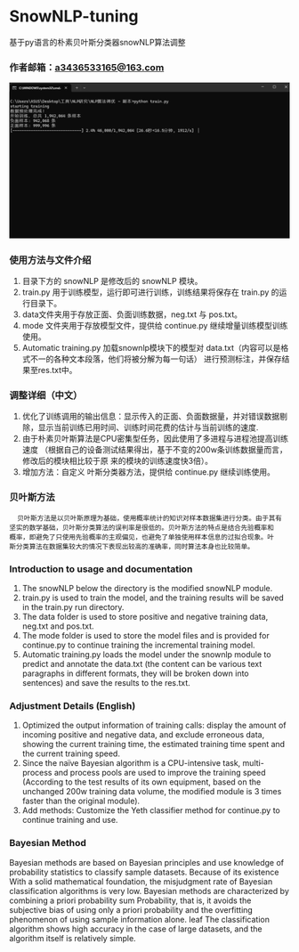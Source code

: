 # SnowNLP-tuning
基于py语言的朴素贝叶斯分类器snowNLP算法调整

### 作者邮箱：a3436533165@163.com

![alt text](image.png)

### 使用方法与文件介绍
1. 目录下方的 snowNLP 是修改后的 snowNLP 模块。
2. train.py 用于训练模型，运行即可进行训练，训练结果将保存在 train.py 的运行目录下。
3. data文件夹用于存放正面、负面训练数据，neg.txt 与 pos.txt。
4. mode 文件夹用于存放模型文件，提供给 continue.py 继续增量训练模型训练使用。
5. Automatic training.py 加载snownlp模块下的模型对 data.txt（内容可以是格式不一的各种文本段落，他们将被分解为每一句话） 进行预测标注，并保存结果至res.txt中。

### 调整详细（中文）
1. 优化了训练调用的输出信息：显示传入的正面、负面数据量，并对错误数据剔除，显示当前训练已用时间、训练时间花费的估计与当前训练的速度.
2. 由于朴素贝叶斯算法是CPU密集型任务，因此使用了多进程与进程池提高训练速度
 （根据自己的设备测试结果得出，基于不变的200w条训练数据量而言，修改后的模块相比较于原 来的模块的训练速度快3倍）。
3. 增加方法：自定义 叶斯分类器方法，提供给 continue.py 继续训练使用。


### 贝叶斯方法
      贝叶斯方法是以贝叶斯原理为基础，使用概率统计的知识对样本数据集进行分类。由于其有
    坚实的数学基础，贝叶斯分类算法的误判率是很低的。贝叶斯方法的特点是结合先验概率和
    概率，即避免了只使用先验概率的主观偏见，也避免了单独使用样本信息的过拟合现象。叶
    斯分类算法在数据集较大的情况下表现出较高的准确率，同时算法本身也比较简单。

### Introduction to usage and documentation
1. The snowNLP below the directory is the modified snowNLP module.
2. train.py is used to train the model, and the training results will be saved in the train.py run directory.
3. The data folder is used to store positive and negative training data, neg.txt and pos.txt.
4. The mode folder is used to store the model files and is provided for continue.py to continue training the incremental training model.
5. Automatic training.py loads the model under the snownlp module to predict and annotate the data.txt (the content can be various text paragraphs in different formats, they will be broken down into sentences) and save the results to the res.txt.

### Adjustment Details (English)
1. Optimized the output information of training calls: display the amount of incoming positive and negative data, and exclude erroneous data, showing the current training time, the estimated training time spent and the current training speed.
2. Since the naïve Bayesian algorithm is a CPU-intensive task, multi-process and process pools are used to improve the training speed
(According to the test results of its own equipment, based on the unchanged 200w training data volume, the modified module is 3 times faster than the original module).
3. Add methods: Customize the Yeth classifier method for continue.py to continue training and use.

### Bayesian Method
Bayesian methods are based on Bayesian principles and use knowledge of probability statistics to classify sample datasets. Because of its existence
With a solid mathematical foundation, the misjudgment rate of Bayesian classification algorithms is very low. Bayesian methods are characterized by combining a priori probability sum
Probability, that is, it avoids the subjective bias of using only a priori probability and the overfitting phenomenon of using sample information alone. leaf
The classification algorithm shows high accuracy in the case of large datasets, and the algorithm itself is relatively simple.